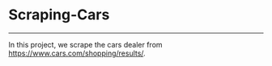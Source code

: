 # Scraping-Cars
----------------
In this project, we scrape the cars  dealer from https://www.cars.com/shopping/results/.
